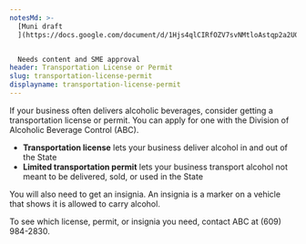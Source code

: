 ```yaml
---
notesMd: >-
  [Muni draft
  ](https://docs.google.com/document/d/1Hjs4qlCIRfOZV7svNMtloAstqp2a2UGJBt5XNnbbfao/edit?usp=sharing)


  Needs content and SME approval
header: Transportation License or Permit
slug: transportation-license-permit
displayname: transportation-license-permit
---
```

If your business often delivers alcoholic beverages, consider getting a transportation license or permit. You can apply for one with the Division of Alcoholic Beverage Control (ABC).

* **Transportation license** lets your business deliver alcohol in and out of the State
* **Limited transportation permit** lets your business transport alcohol not meant to be delivered, sold, or used in the State

You will also need to get an insignia. An insignia is a marker on a vehicle that shows it is allowed to carry alcohol.

To see which license, permit, or insignia you need, contact ABC at (609) 984-2830.
